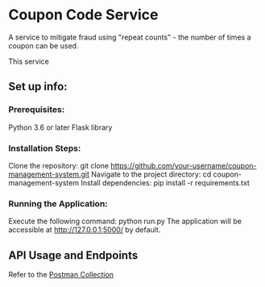 # Coupon Code Service
A service to mitigate fraud using "repeat counts" - the number of times a coupon can be used.

This service 

## Set up info:
### Prerequisites:
Python 3.6 or later
Flask library

### Installation Steps:
Clone the repository: git clone https://github.com/your-username/coupon-management-system.git
Navigate to the project directory: cd coupon-management-system
Install dependencies: pip install -r requirements.txt

### Running the Application:
Execute the following command: python run.py
The application will be accessible at http://127.0.0.1:5000/ by default.

## API Usage and Endpoints
Refer to the [Postman Collection](https://github.com/anushmadubey/coupon_code_service/blob/main/docs/Coupon%20Code%20Service.postman_collection.json)




